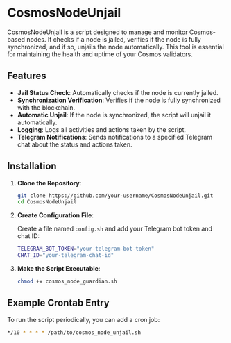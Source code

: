 # CosmosNodeUnjail

CosmosNodeUnjail is a script designed to manage and monitor Cosmos-based nodes. It checks if a node is jailed, verifies if the node is fully synchronized, and if so, unjails the node automatically. This tool is essential for maintaining the health and uptime of your Cosmos validators.

## Features

- **Jail Status Check**: Automatically checks if the node is currently jailed.
- **Synchronization Verification**: Verifies if the node is fully synchronized with the blockchain.
- **Automatic Unjail**: If the node is synchronized, the script will unjail it automatically.
- **Logging**: Logs all activities and actions taken by the script.
- **Telegram Notifications**: Sends notifications to a specified Telegram chat about the status and actions taken.

## Installation

1. **Clone the Repository**:

    ```sh
    git clone https://github.com/your-username/CosmosNodeUnjail.git
    cd CosmosNodeUnjail
    ```

2. **Create Configuration File**:

    Create a file named `config.sh` and add your Telegram bot token and chat ID:

    ```sh
    TELEGRAM_BOT_TOKEN="your-telegram-bot-token"
    CHAT_ID="your-telegram-chat-id"
    ```

3. **Make the Script Executable**:

    ```sh
    chmod +x cosmos_node_guardian.sh
    ```

## Example Crontab Entry

To run the script periodically, you can add a cron job:

```sh
*/10 * * * * /path/to/cosmos_node_unjail.sh
